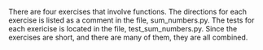 There are four exercises that involve functions. The directions for each exercise is listed as a comment in the file, sum_numbers.py. The tests for each exericise is located in the file, test_sum_numbers.py. Since the exercises are short, and there are many of them, they are all combined.